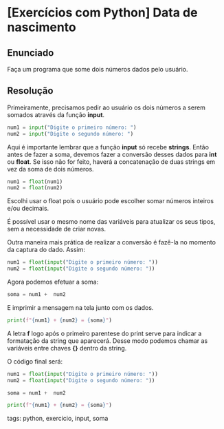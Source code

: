 # [Exercícios com Python] Data de nascimento

## Enunciado

Faça um programa que some dois números dados pelo usuário.

## Resolução

Primeiramente, precisamos pedir ao usuário os dois números a serem somados através da função **input**.

```py
num1 = input("Digite o primeiro número: ")
num2 = input("Digite o segundo número: ")
```

Aqui é importante lembrar que a função **input** só recebe **strings**. Então antes de fazer a soma, devemos fazer a conversão desses dados para **int** ou **float**. Se isso não for feito, haverá a concatenação de duas strings em vez da soma de dois números.

```py
num1 = float(num1)
num2 = float(num2)
```

Escolhi usar o float pois o usuário pode escolher somar números inteiros e/ou decimais.

É possível usar o mesmo nome das variáveis para atualizar os seus tipos, sem a necessidade de criar novas.

Outra maneira mais prática de realizar a conversão é fazê-la no momento da captura do dado. Assim:

```py
num1 = float(input("Digite o primeiro número: "))
num2 = float(input("Digite o segundo número: "))
```

Agora podemos efetuar a soma:

```py
soma = num1 +  num2
```

E imprimir a mensagem na tela junto com os dados.

```py
print(f"{num1} + {num2} = {soma}")
```

A letra **f** logo após o primeiro parentese do print serve para indicar a formatação da string que aparecerá. Desse modo podemos chamar as variáveis entre chaves **{}** dentro da string.

O código final será:

```py
num1 = float(input("Digite o primeiro número: "))
num2 = float(input("Digite o segundo número: "))

soma = num1 +  num2

print(f"{num1} + {num2} = {soma}")
```

tags: python, exercicio, input, soma
